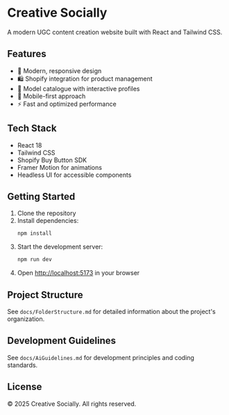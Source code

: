 # Creative Socially

A modern UGC content creation website built with React and Tailwind CSS.

## Features

- 🎨 Modern, responsive design
- 🛍️ Shopify integration for product management
- 👥 Model catalogue with interactive profiles
- 📱 Mobile-first approach
- ⚡ Fast and optimized performance

## Tech Stack

- React 18
- Tailwind CSS
- Shopify Buy Button SDK
- Framer Motion for animations
- Headless UI for accessible components

## Getting Started

1. Clone the repository
2. Install dependencies:
   ```bash
   npm install
   ```
3. Start the development server:
   ```bash
   npm run dev
   ```
4. Open [http://localhost:5173](http://localhost:5173) in your browser

## Project Structure

See `docs/FolderStructure.md` for detailed information about the project's organization.

## Development Guidelines

See `docs/AiGuidelines.md` for development principles and coding standards.

## License

© 2025 Creative Socially. All rights reserved. 